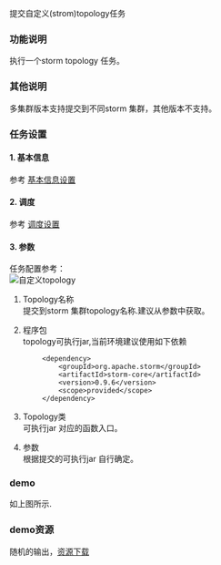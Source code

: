 提交自定义(strom)topology任务

### 功能说明
执行一个storm topology 任务。

### 其他说明
多集群版本支持提交到不同storm 集群，其他版本不支持。

### 任务设置
#### 1. 基本信息  
参考 [基本信息设置](/workflow/workflow/runnerBasicInfo.md)  
#### 2. 调度  
参考 [调度设置](/workflow/workflow/runnerCycle.md)  

#### 3. 参数
任务配置参考：  
![自定义topology](/workflow/workflow/images/custormTopology.png)

1. Topology名称  
提交到storm 集群topology名称.建议从参数中获取。

2. 程序包   
topology可执行jar,当前环境建议使用如下依赖
```
        <dependency>
            <groupId>org.apache.storm</groupId>
            <artifactId>storm-core</artifactId>
            <version>0.9.6</version>
            <scope>provided</scope>
        </dependency>
```

3. Topology类  
可执行jar 对应的函数入口。  

4. 参数  
根据提交的可执行jar 自行确定。

### demo
如上图所示.

### demo资源
随机的输出，[资源下载](https://share.weiyun.com/67ce256ae080d12396761489aad9e996)
